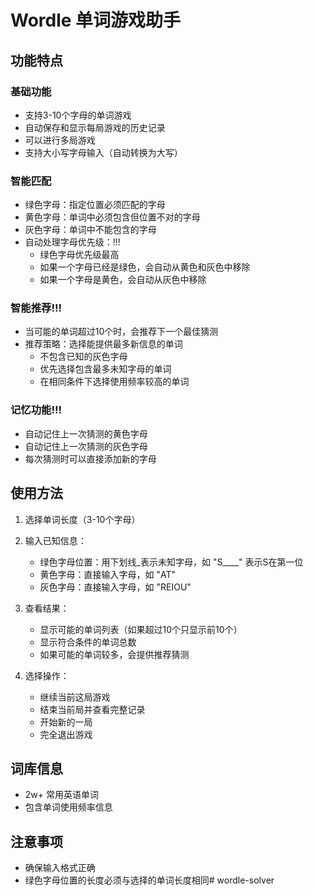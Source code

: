 # Wordle 单词游戏助手

## 功能特点

### 基础功能
- 支持3-10个字母的单词游戏
- 自动保存和显示每局游戏的历史记录
- 可以进行多局游戏
- 支持大小写字母输入（自动转换为大写）

### 智能匹配
- 绿色字母：指定位置必须匹配的字母
- 黄色字母：单词中必须包含但位置不对的字母
- 灰色字母：单词中不能包含的字母
- 自动处理字母优先级：!!!
  - 绿色字母优先级最高
  - 如果一个字母已经是绿色，会自动从黄色和灰色中移除
  - 如果一个字母是黄色，会自动从灰色中移除

### 智能推荐!!!
- 当可能的单词超过10个时，会推荐下一个最佳猜测
- 推荐策略：选择能提供最多新信息的单词
  - 不包含已知的灰色字母
  - 优先选择包含最多未知字母的单词
  - 在相同条件下选择使用频率较高的单词

### 记忆功能!!!
- 自动记住上一次猜测的黄色字母
- 自动记住上一次猜测的灰色字母
- 每次猜测时可以直接添加新的字母

## 使用方法

1. 选择单词长度（3-10个字母）

2. 输入已知信息：
   - 绿色字母位置：用下划线_表示未知字母，如 "S____" 表示S在第一位
   - 黄色字母：直接输入字母，如 "AT"
   - 灰色字母：直接输入字母，如 "REIOU"

3. 查看结果：
   - 显示可能的单词列表（如果超过10个只显示前10个）
   - 显示符合条件的单词总数
   - 如果可能的单词较多，会提供推荐猜测

4. 选择操作：
   - 继续当前这局游戏
   - 结束当前局并查看完整记录
   - 开始新的一局
   - 完全退出游戏

## 词库信息
- 2w+ 常用英语单词
- 包含单词使用频率信息

## 注意事项
- 确保输入格式正确
- 绿色字母位置的长度必须与选择的单词长度相同#   w o r d l e - s o l v e r  
 